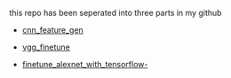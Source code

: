 this repo has been seperated into three parts in my github

- [cnn_feature_gen](https://github.com/chenlongzhen/cnn_ensemble)
  
- [vgg_finetune](https://github.com/chenlongzhen/finetune_alexnet_with_tensorflow-)

- [finetune_alexnet_with_tensorflow-](https://github.com/chenlongzhen/vgg_finetune)

